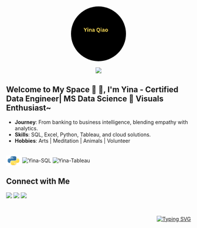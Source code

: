 <p align="center">
  <a href="https://github.com/yinaS1234">
    <img src="https://github.com/yinaS1234/yinaS1234/blob/main/Yina%20Qiao.png" alt="Yina Qiao" style="width:150px;height:150px;border-radius:50%;background-color:#ffffff;" /></a>
</p>

<p align="center">
  <!-- Typing SVG -->
  <a href="https://github.com/yinaS1234">
    <img src="https://readme-typing-svg.demolab.com/?lines=Curious%20Data%20Analyst;Data%20Visualization%20Enthusiast;Ex-JPM/NYSE;Lifelong%20Learner&font=Fira%20Code&center=true&width=440&height=45&color=00aaff&vCenter=true&pause=1000&size=22" /></a>
</p>







## Welcome to My Space 🌟 👋, I'm Yina - Certified Data Engineer| MS Data Science 🚀 Visuals Enthusiast~

- **Journey**: From banking to business intelligence, blending empathy with analytics.
- **Skills**: SQL, Excel, Python, Tableau, and cloud solutions.
- **Hobbies**:  Arts | Meditation | Animals | Volunteer


<div style="display: inline_block"  align="left"><br>
  <img align="center" alt="Yina-Python" height="30" width="40" src="https://raw.githubusercontent.com/devicons/devicon/master/icons/python/python-original.svg">
  <img align="center" alt="Yina-SQL" height="30" width="40" src="https://cdn.jsdelivr.net/gh/devicons/devicon/icons/mysql/mysql-original.svg">
  <img align="center" alt="Yina-Tableau" height="30" width="40" src="https://github.com/gilbarbara/logos/blob/main/logos/tableau-icon.svg">
</div>
  
## Connect with Me

<div align="left"> 
  
  <a href="https://public.tableau.com/app/profile/yina7051" target="_blank"><img src="https://img.shields.io/badge/-Tableau%20Portfolio-%23E97627?style=for-the-badge&logo=tableau&logoColor=white" target="_blank"></a>
  <a href="https://www.linkedin.com/in/yina-qiao/" target="_blank"><img src="https://img.shields.io/badge/-LinkedIn-%230077B5?style=for-the-badge&logo=linkedin&logoColor=white" target="_blank"></a>
  <a href = "mailto:yina.qiao@baruchmail.cuny.edu"><img src="https://img.shields.io/badge/-Email-%23333?style=for-the-badge&logo=gmail&logoColor=white" target="_blank"></a>
</div>

<br>

<div align="right">

  [![Typing SVG](https://readme-typing-svg.herokuapp.com/?color=F7F7F7&multiline=true&lines=Crafting+Insights;One+Dataset+at+a+Time)](https://git.io/typing-svg)

</div>
